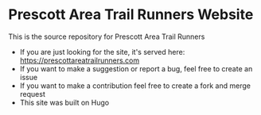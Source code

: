 # Prescott Area Trail Runners Website
This is the source repository for Prescott Area Trail Runners
* If you are just looking for the site, it's served here:
https://prescottareatrailrunners.com  
* If you want to make a suggestion or report a bug, feel free to create an issue  
* If you want to make a contribution feel free to create a fork and merge
  request
* This site was built on Hugo


